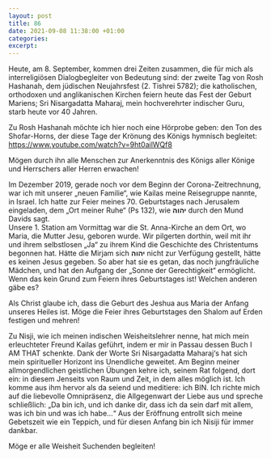 ```yaml
---
layout: post
title: 86
date: 2021-09-08 11:38:00 +01:00
categories: 
excerpt: 
---
```


Heute, am 8. September, kommen drei Zeiten zusammen, die für mich als interreligiösen Dialogbegleiter von Bedeutung sind: der zweite Tag von Rosh Hashanah, dem jüdischen Neujahrsfest (2. Tishrei 5782); die katholischen, orthodoxen und anglikanischen Kirchen feiern heute das Fest der Geburt Mariens; Sri Nisargadatta Maharaj, mein hochverehrter indischer Guru, starb heute vor 40 Jahren.

Zu Rosh Hashanah möchte ich hier noch eine Hörprobe geben: den Ton des Shofar-Horns, der diese Tage der Krönung des Königs hymnisch begleitet: <https://www.youtube.com/watch?v=9ht0ailWQf8>

Mögen durch ihn alle Menschen zur Anerkenntnis des Königs aller Könige und Herrschers aller Herren erwachen!

Im Dezember 2019, gerade noch vor dem Beginn der Corona-Zeitrechnung, war ich mit unserer „neuen Familie“, wie Kailas meine Reisegruppe nannte, in Israel. Ich hatte zur Feier meines 70. Geburtstages nach Jerusalem eingeladen, dem „Ort meiner Ruhe“ (Ps 132), wie **יהוה** durch den Mund Davids sagt.\
Unsere 1. Station am Vormittag war die St. Anna-Kirche an dem Ort, wo Maria, die Mutter Jesu, geboren wurde. Wir pilgerten dorthin, weil mit ihr und ihrem selbstlosen „Ja“ zu ihrem Kind die Geschichte des Christentums begonnen hat. Hätte die Mirjam sich **יהוה** nicht zur Verfügung gestellt, hätte es keinen Jesus gegeben. So aber hat sie es getan, das noch jungfräuliche Mädchen, und hat den Aufgang der „Sonne der Gerechtigkeit“ ermöglicht. Wenn das kein Grund zum Feiern ihres Geburtstages ist! Welchen anderen gäbe es?

Als Christ glaube ich, dass die Geburt des Jeshua aus Maria der Anfang unseres Heiles ist. Möge die Feier ihres Geburtstages den Shalom auf Erden festigen und mehren!

Zu Nisji, wie ich meinen indischen Weisheitslehrer nenne, hat mich mein erleuchteter Freund Kailas geführt, indem er mir in Passau dessen Buch I AM THAT schenkte. Dank der Worte Sri Nisargadatta Maharaj‘s hat sich mein spiritueller Horizont ins Unendliche geweitet. Am Beginn meiner allmorgendlichen geistlichen Übungen kehre ich, seinem Rat folgend, dort ein: in diesem Jenseits von Raum und Zeit, in dem alles möglich ist. Ich komme aus ihm hervor als da seiend und meditiere: ich BIN. Ich richte mich auf  die liebevolle Omnipräsenz, die Allgegenwart der Liebe aus und spreche schließlich: „Da bin ich, und ich danke dir, dass ich da sein darf mit allem, was ich bin und was ich habe…“ Aus der Eröffnung entrollt sich meine Gebetszeit wie ein Teppich, und für diesen Anfang bin ich Nisiji für immer dankbar.

Möge er alle Weisheit Suchenden begleiten!
